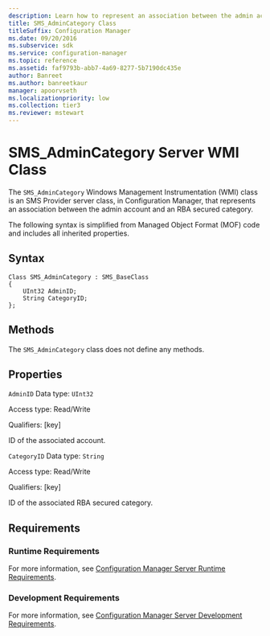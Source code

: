 ```yaml
---
description: Learn how to represent an association between the admin account and an RBA secured category in Configuration Manager using SMS_AdminCategory.
title: SMS_AdminCategory Class
titleSuffix: Configuration Manager
ms.date: 09/20/2016
ms.subservice: sdk
ms.service: configuration-manager
ms.topic: reference
ms.assetid: faf9793b-abb7-4a69-8277-5b7190dc435e
author: Banreet
ms.author: banreetkaur
manager: apoorvseth
ms.localizationpriority: low
ms.collection: tier3
ms.reviewer: mstewart
---
```

# SMS_AdminCategory Server WMI Class
The `SMS_AdminCategory` Windows Management Instrumentation (WMI) class is an SMS Provider server class, in Configuration Manager, that represents an association between the admin account and an RBA secured category.

 The following syntax is simplified from Managed Object Format (MOF) code and includes all inherited properties.

## Syntax

```
Class SMS_AdminCategory : SMS_BaseClass
{
    UInt32 AdminID;
    String CategoryID;
};
```

## Methods
 The `SMS_AdminCategory` class does not define any methods.

## Properties
 `AdminID`
 Data type: `UInt32`

 Access type: Read/Write

 Qualifiers: [key]

 ID of the associated account.

 `CategoryID`
 Data type: `String`

 Access type: Read/Write

 Qualifiers: [key]

 ID of the associated RBA secured category.

## Requirements

### Runtime Requirements
 For more information, see [Configuration Manager Server Runtime Requirements](../../../../../develop/core/reqs/server-runtime-requirements.md).

### Development Requirements
 For more information, see [Configuration Manager Server Development Requirements](../../../../../develop/core/reqs/server-development-requirements.md).
